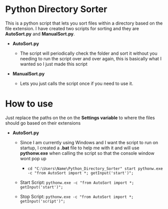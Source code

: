 # Python Directory Sorter
This is a python script that lets you sort files within a directory based on the file extension. I have created two scripts for sorting and they are **AutoSort.py** and **ManualSort.py**.

* **AutoSort.py**
  * The script will periodically check the folder and sort it without you needing to run the script over and over again, this is basically what I wanted so I just made this script
  
* **ManualSort.py**
  * Lets you just calls the script once if you need to use it.

# How to use
Just replace the paths on the on the **Settings variable** to where the files should go based on their extensions

* **AutoSort.py**

  * Since I am currently using Windows and I want the script to run on startup, I created a **.bat** file to help me with it and will use **pythonw.exe** when calling the script so that the console window wont pop up
  
    * `cd "C:\Users\Name\Python_Directory_Sorter" start pythonw.exe -c "from AutoSort import *; getInput('start')";`
  
  * Start Script: `pythonw.exe -c "from AutoSort import *; getInput('start')";`
  
  * Stop Script: `pythonw.exe -c "from AutoSort import *; getInput('script')";`
  
  
